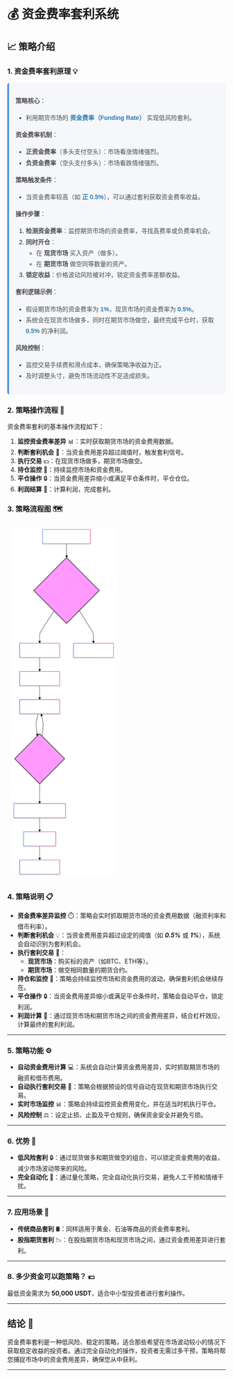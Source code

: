 # 💰 资金费率套利系统

## 📈 策略介绍

### 1. **资金费率套利原理** 💡
<div style="background-color: #f5f7fa; border-left: 4px solid #4A90E2; padding: 15px; font-family: Arial, sans-serif; line-height: 1.8; border-radius: 5px;">

<span style="color: #4A4A4A;">**策略核心**：</span>
- <span style="color: #4A4A4A;">利用期货市场的 <span style="color: #2A7AB0; font-weight: bold;">资金费率（Funding Rate）</span> 实现低风险套利。</span>

<span style="color: #4A4A4A;">**资金费率机制**：</span>
- <span style="color: #4A4A4A;">**正资金费率**（多头支付空头）：市场看涨情绪强烈。</span>
- <span style="color: #4A4A4A;">**负资金费率**（空头支付多头）：市场看跌情绪强烈。</span>

<span style="color: #4A4A4A;">**策略触发条件**：</span>
- <span style="color: #4A4A4A;">当资金费率较高（如 <span style="color: #2A7AB0; font-weight: bold;">正 0.5%</span>），可以通过套利获取资金费率收益。</span>

<span style="color: #4A4A4A;">**操作步骤**：</span>
1. <span style="color: #4A4A4A;">**检测资金费率**：监控期货市场的资金费率，寻找高费率或负费率机会。</span>
2. <span style="color: #4A4A4A;">**同时开仓**：</span>
   - <span style="color: #4A4A4A;">在 **现货市场** 买入资产（做多）。</span>
   - <span style="color: #4A4A4A;">在 **期货市场** 做空同等数量的资产。</span>
3. <span style="color: #4A4A4A;">**锁定收益**：价格波动风险被对冲，锁定资金费率差额收益。</span>

<span style="color: #4A4A4A;">**套利逻辑示例**：</span>
- <span style="color: #4A4A4A;">假设期货市场的资金费率为 <span style="color: #2A7AB0; font-weight: bold;">1%</span>，现货市场的资金费率为 <span style="color: #2A7AB0; font-weight: bold;">0.5%</span>。</span>
- <span style="color: #4A4A4A;">系统会在现货市场做多，同时在期货市场做空，最终完成平仓时，获取 <span style="color: #2A7AB0; font-weight: bold;">0.5%</span> 的净利润。</span>

<span style="color: #4A4A4A;">**风险控制**：</span>
- <span style="color: #4A4A4A;">监控交易手续费和滑点成本，确保策略净收益为正。</span>
- <span style="color: #4A4A4A;">及时调整头寸，避免市场流动性不足造成损失。</span>

</div>


### 2. **策略操作流程** 🔄

资金费率套利的基本操作流程如下：

1. **监控资金费率差异** 📊：实时获取期货市场的资金费用数据。
2. **判断套利机会** 🧐：当资金费用差异超过阈值时，触发套利信号。
3. **执行交易** 💵：在现货市场做多，期货市场做空。
4. **持仓监控** 👀：持续监控市场和资金费用。
5. **平仓操作** 🔒：当资金费用差异缩小或满足平仓条件时，平仓仓位。
6. **利润结算** 💸：计算利润，完成套利。

### 3. **策略流程图** 🗺️

<div style="text-align: left; padding: 10px;">
    <img src="https://raw.githubusercontent.com/wendingtaoli/wendingtaoli.github.io/main/image/zijin_flow.svg" 
         alt="微信二维码" 
         style="display: block; max-width: 240px; height: auto; margin-left: 0;">
</div>

### 4. **策略说明** 📋

- **资金费率差异监控** ⏱️：策略会实时抓取期货市场的资金费用数据（融资利率和借币利率）。
- **判断套利机会** 💡：当资金费用差异超过设定的阈值（如 ***0.5%*** 或 ***1%***），系统会自动识别为套利机会。
- **执行套利交易** 💼：
    - **现货市场**：购买标的资产（如BTC、ETH等）。
    - **期货市场**：做空相同数量的期货合约。
- **持仓和监控** 👀：策略会持续监控市场和资金费用的波动，确保套利机会继续存在。
- **平仓操作** 🔒：当资金费用差异缩小或满足平仓条件时，策略会自动平仓，锁定利润。
- **利润计算** 💸：通过现货市场和期货市场之间的资金费用差异，结合杠杆效应，计算最终的套利利润。

---

### 5. **策略功能** ⚙️

- **自动资金费用计算** 💻：系统会自动计算资金费用差异，实时抓取期货市场的融资和借币费用。
- **自动执行套利交易** 🔄：策略会根据预设的信号自动在现货和期货市场执行交易。
- **实时市场监控** 📊：策略会持续监控资金费用变化，并在适当时机执行平仓。
- **风险控制** ⚖️：设定止损、止盈及平仓规则，确保资金安全并避免亏损。

---

### 6. **优势** 🚀

- **低风险套利** 🔒：通过现货做多和期货做空的组合，可以锁定资金费用的收益，减少市场波动带来的风险。
- **完全自动化** 🤖：通过量化策略，完全自动化执行交易，避免人工干预和情绪干扰。

---

### 7. **应用场景** 🏦

- **传统商品套利** 🛢️：同样适用于黄金、石油等商品的资金费率套利。
- **股指期货套利** 📉：在股指期货市场和现货市场之间，通过资金费用差异进行套利。

---

### 8. **多少资金可以跑策略？** 💵

最低资金需求为 **50,000 USDT**，适合中小型投资者进行套利操作。

---

## 结论 📌

资金费率套利是一种低风险、稳定的策略，适合那些希望在市场波动较小的情况下获取稳定收益的投资者。通过完全自动化的操作，投资者无需过多干预，策略将帮您捕捉市场中的资金费用差异，确保您从中获利。

---

